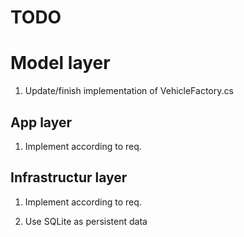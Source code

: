 # TODO

# Model layer

1. Update/finish implementation of VehicleFactory.cs

## App layer

1. Implement according to req.

## Infrastructur layer 

1. Implement according to req.

2. Use SQLite as persistent data
